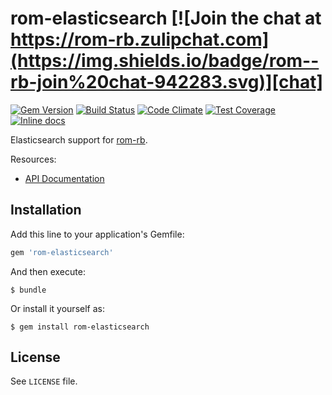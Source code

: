 [gem]: https://rubygems.org/gems/rom-elasticsearch
[travis]: https://travis-ci.org/rom-rb/rom-elasticsearch
[codeclimate]: https://codeclimate.com/github/rom-rb/rom-elasticsearch
[inchpages]: http://inch-ci.org/github/rom-rb/rom-elasticsearch
[chat]: https://rom-rb.zulipchat.com

# rom-elasticsearch [![Join the chat at https://rom-rb.zulipchat.com](https://img.shields.io/badge/rom--rb-join%20chat-942283.svg)][chat]

[![Gem Version](https://badge.fury.io/rb/rom-elasticsearch.svg)][gem]
[![Build Status](https://travis-ci.org/rom-rb/rom-elasticsearch.svg?branch=master)][travis]
[![Code Climate](https://codeclimate.com/github/rom-rb/rom-elasticsearch/badges/gpa.svg)][codeclimate]
[![Test Coverage](https://codeclimate.com/github/rom-rb/rom-elasticsearch/badges/coverage.svg)][codeclimate]
[![Inline docs](http://inch-ci.org/github/rom-rb/rom-elasticsearch.svg?branch=master)][inchpages]

Elasticsearch support for [rom-rb](https://github.com/rom-rb/rom).

Resources:

- [API Documentation](http://rubydoc.info/gems/rom-elasticsearch)

## Installation

Add this line to your application's Gemfile:

```ruby
gem 'rom-elasticsearch'
```

And then execute:

    $ bundle

Or install it yourself as:

    $ gem install rom-elasticsearch

## License

See `LICENSE` file.
